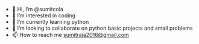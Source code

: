 - 👋 Hi, I’m @sumitcola
- 👀 I’m interested in coding
- 🌱 I’m currently learning python
- 💞️ I’m looking to collaborate on python basic projects and small problems
- 📫 How to reach me sumitraja2016@gmail.com

<!---
sumitcola/sumitcola is a ✨ special ✨ repository because its `README.md` (this file) appears on your GitHub profile.
You can click the Preview link to take a look at your changes.
--->
